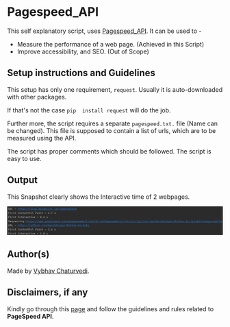 # Pagespeed_API

This self explanatory script, uses [Pagespeed_API](https://developers.google.com/speed/docs/insights/v5/get-started).
It can be used to - 

- Measure the performance of a web page. (Achieved in this Script)
- Improve accessibility, and SEO. (Out of Scope)

## Setup instructions and Guidelines

This setup has only one requirement, `request`. Usually it is auto-downloaded with other packages.

If that's not the case `pip  install request` will do the job.

Further more, the script requires a separate `pagespeed.txt.` file (Name can be changed).
This file is supposed to contain a list of urls, which are to be measured using the API.

The script has proper comments which should be followed. The script is easy to use.

## Output
This Snapshot clearly shows the Interactive time of 2 webpages.

![](img/snap.PNG)

## Author(s)  
  
Made by [Vybhav Chaturvedi](https://www.linkedin.com/in/vybhav-chaturvedi-0ba82614a/).

## Disclaimers, if any

Kindly go through this [page](https://nodepit.com/node/com.mmiagency.knime.nodes.google.pagespeed.GooglePageSpeedNodeFactory) and follow the guidelines and rules related to **PageSpeed API**.